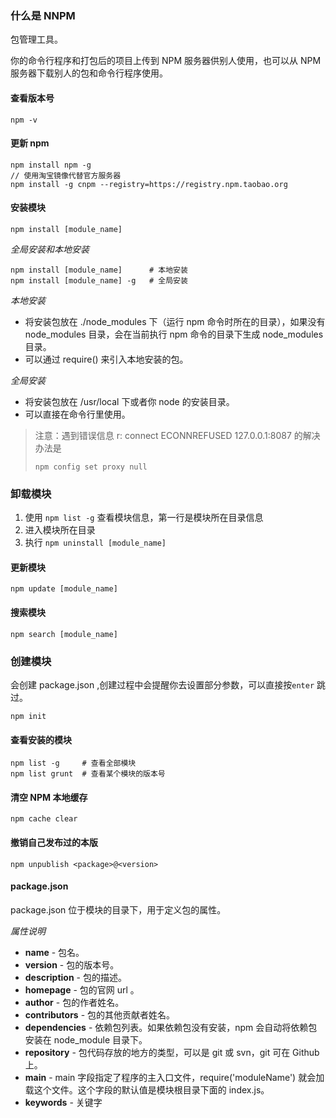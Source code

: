 ### 什么是 NNPM

包管理工具。

你的命令行程序和打包后的项目上传到 NPM 服务器供别人使用，也可以从 NPM 服务器下载别人的包和命令行程序使用。

#### 查看版本号

```shell
npm -v
```

#### 更新 npm

```shell
npm install npm -g
// 使用淘宝镜像代替官方服务器
npm install -g cnpm --registry=https://registry.npm.taobao.org
```

#### 安装模块

```shell
npm install [module_name]
```

*全局安装和本地安装*

```shell
npm install [module_name]      # 本地安装
npm install [module_name] -g   # 全局安装
```

*本地安装*

- 将安装包放在 ./node_modules 下（运行 npm 命令时所在的目录），如果没有 node_modules 目录，会在当前执行 npm 命令的目录下生成 node_modules 目录。
- 可以通过 require() 来引入本地安装的包。

*全局安装*

- 将安装包放在 /usr/local 下或者你 node 的安装目录。
- 可以直接在命令行里使用。

>注意：遇到错误信息 r: connect ECONNREFUSED 127.0.0.1:8087  的解决办法是
>
>```shell
>npm config set proxy null
>```

### 卸载模块

1. 使用 `npm list -g` 查看模块信息，第一行是模块所在目录信息
2. 进入模块所在目录
3. 执行 `npm uninstall [module_name]`

#### 更新模块

```shell
npm update [module_name]
```

#### 搜索模块

```shell
npm search [module_name]
```

### 创建模块

会创建 package.json ,创建过程中会提醒你去设置部分参数，可以直接按`enter` 跳过。

```shell
npm init 
```

#### 查看安装的模块

```shell
npm list -g     # 查看全部模块
npm list grunt  # 查看某个模块的版本号
```

#### 清空 NPM 本地缓存

```shell
npm cache clear
```

#### 撤销自己发布过的本版

```shell
npm unpublish <package>@<version>
```

#### package.json

package.json 位于模块的目录下，用于定义包的属性。

*属性说明*

- **name** - 包名。
- **version** - 包的版本号。
- **description** - 包的描述。
- **homepage** - 包的官网 url 。
- **author** - 包的作者姓名。
- **contributors** - 包的其他贡献者姓名。
- **dependencies** - 依赖包列表。如果依赖包没有安装，npm 会自动将依赖包安装在 node_module 目录下。
- **repository** - 包代码存放的地方的类型，可以是 git 或 svn，git 可在 Github 上。
- **main** - main 字段指定了程序的主入口文件，require('moduleName') 就会加载这个文件。这个字段的默认值是模块根目录下面的 index.js。
- **keywords** - 关键字

